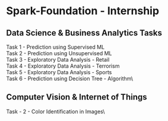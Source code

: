 # Spark-Foundation - Internship
## Data Science & Business Analytics Tasks
Task 1 - Prediction using Supervised ML\
Task 2 - Prediction using Unsupervised ML\
Task 3 - Exploratory Data Analysis - Retail\
Task 4 - Exploratory Data Analysis - Terrorism\
Task 5 - Exploratory Data Analysis - Sports\
Task 6 - Prediction using Decision Tree - Algorithm\
## Computer Vision & Internet of Things
Task - 2 - Color Identification in Images\
